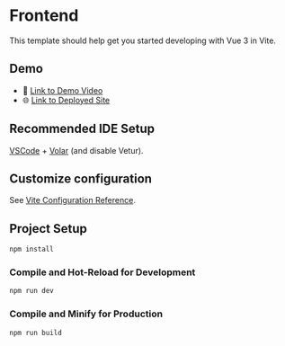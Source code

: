 # Frontend

This template should help get you started developing with Vue 3 in Vite.

## Demo

- 🔗 [Link to Demo Video](https://drive.google.com/file/d/1EwzTir413GPsC4-QCnUeB787dwCpdV82/view?usp=sharing)
- 🌐 [Link to Deployed Site](https://cmsc-126-final-exam.vercel.app/)

## Recommended IDE Setup

[VSCode](https://code.visualstudio.com/) + [Volar](https://marketplace.visualstudio.com/items?itemName=Vue.volar) (and disable Vetur).

## Customize configuration

See [Vite Configuration Reference](https://vite.dev/config/).

## Project Setup

```sh
npm install
```

### Compile and Hot-Reload for Development

```sh
npm run dev
```

### Compile and Minify for Production

```sh
npm run build
```
